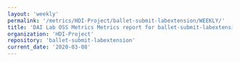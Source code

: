 ```yaml
---
layout: 'weekly'
permalink: '/metrics/HDI-Project/ballet-submit-labextension/WEEKLY/'
title: 'DAI Lab OSS Metrics Metrics report for ballet-submit-labextension | WEEKLY-REPORT-2020-03-08'
organization: 'HDI-Project'
repository: 'ballet-submit-labextension'
current_date: '2020-03-08'
---
```

